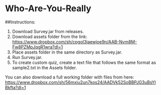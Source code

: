 # Who-Are-You-Really

##Instructions: <br />
1. Download Survey.jar from releases. <br />
2. Download assets folder from the link: https://www.dropbox.com/sh/cpgol3jaewjoe9n/AAB-Nvm8M-Fw8PZMpJqgR1wra?dl=1 <br />
3. Place assets folder in the same directory as Survey.jar. <br />
4. Run Survey.jar. <br />
5. To create custom quiz, create a text file that follows the same format as sample2.txt in the Assets folder. <br />

You can also download a full working folder with files from here: https://www.dropbox.com/sh/56mxiu2un7kos24/AADVk52SoBBPJG3uBsYlBkfta?dl=1

